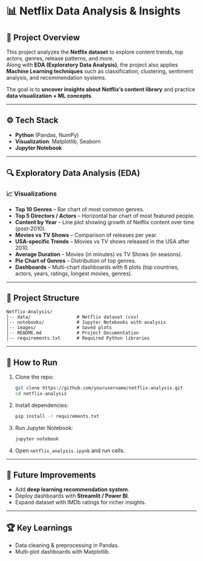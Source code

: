 # 📊 Netflix Data Analysis & Insights  

## 📌 Project Overview  
This project analyzes the **Netflix dataset** to explore content trends, top actors, genres, release patterns, and more.  
Along with **EDA (Exploratory Data Analysis)**, the project also applies **Machine Learning techniques** such as classification, clustering, sentiment analysis, and recommendation systems.  

The goal is to **uncover insights about Netflix’s content library** and practice **data visualization + ML concepts**.  

---

## ⚙️ Tech Stack  
- **Python** (Pandas, NumPy)  
- **Visualization**: Matplotlib, Seaborn  
- **Jupyter Notebook**  

---

## 🔍 Exploratory Data Analysis (EDA)  

### 📈 Visualizations
- **Top 10 Genres** – Bar chart of most common genres.  
- **Top 5 Directors / Actors** – Horizontal bar chart of most featured people.  
- **Content by Year** – Line plot showing growth of Netflix content over time (post-2010).  
- **Movies vs TV Shows** – Comparison of releases per year.  
- **USA-specific Trends** – Movies vs TV shows released in the USA after 2010.  
- **Average Duration** – Movies (in minutes) vs TV Shows (in seasons).  
- **Pie Chart of Genres** – Distribution of top genres.  
- **Dashboards** – Multi-chart dashboards with 6 plots (top countries, actors, years, ratings, longest movies, genres).  

---
## 📂 Project Structure  
```
Netflix-Analysis/
│-- data/                 # Netflix dataset (csv)
│-- notebooks/            # Jupyter Notebooks with analysis
│-- images/               # Saved plots
│-- README.md             # Project Documentation
│-- requirements.txt      # Required Python libraries
```

---

## 🚀 How to Run  

1. Clone the repo:  
   ```bash
   git clone https://github.com/yourusername/netflix-analysis.git
   cd netflix-analysis
   ```
2. Install dependencies:  
   ```bash
   pip install -r requirements.txt
   ```
3. Run Jupyter Notebook:  
   ```bash
   jupyter notebook
   ```
4. Open `netflix_analysis.ipynb` and run cells.  

---

## 📌 Future Improvements  
- Add **deep learning recommendation system**.  
- Deploy dashboards with **Streamlit / Power BI**.  
- Expand dataset with IMDb ratings for richer insights.  

---

## 🏆 Key Learnings  
- Data cleaning & preprocessing in Pandas.  
- Multi-plot dashboards with Matplotlib.  
